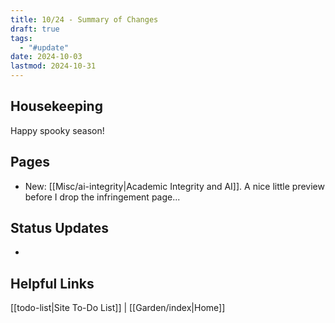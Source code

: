 ```yaml
---
title: 10/24 - Summary of Changes
draft: true
tags:
  - "#update"
date: 2024-10-03
lastmod: 2024-10-31
---
```

## Housekeeping
Happy spooky season!
## Pages
- New: [[Misc/ai-integrity|Academic Integrity and AI]]. A nice little preview before I drop the infringement page...
## Status Updates
- 
## Helpful Links
[[todo-list|Site To-Do List]] | [[Garden/index|Home]]
